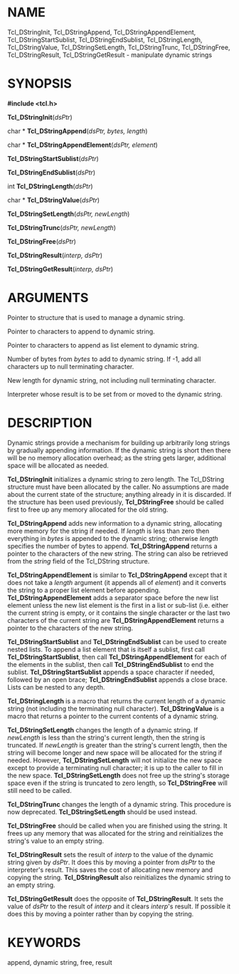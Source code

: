 # NAME

Tcl_DStringInit, Tcl_DStringAppend, Tcl_DStringAppendElement,
Tcl_DStringStartSublist, Tcl_DStringEndSublist, Tcl_DStringLength,
Tcl_DStringValue, Tcl_DStringSetLength, Tcl_DStringTrunc,
Tcl_DStringFree, Tcl_DStringResult, Tcl_DStringGetResult - manipulate
dynamic strings

# SYNOPSIS

**#include \<tcl.h\>**

**Tcl_DStringInit**(*dsPtr*)

char \* **Tcl_DStringAppend**(*dsPtr, bytes, length*)

char \* **Tcl_DStringAppendElement**(*dsPtr, element*)

**Tcl_DStringStartSublist**(*dsPtr*)

**Tcl_DStringEndSublist**(*dsPtr*)

int **Tcl_DStringLength**(*dsPtr*)

char \* **Tcl_DStringValue**(*dsPtr*)

**Tcl_DStringSetLength**(*dsPtr, newLength*)

**Tcl_DStringTrunc**(*dsPtr, newLength*)

**Tcl_DStringFree**(*dsPtr*)

**Tcl_DStringResult**(*interp, dsPtr*)

**Tcl_DStringGetResult**(*interp, dsPtr*)

# ARGUMENTS

Pointer to structure that is used to manage a dynamic string.

Pointer to characters to append to dynamic string.

Pointer to characters to append as list element to dynamic string.

Number of bytes from *bytes* to add to dynamic string. If -1, add all
characters up to null terminating character.

New length for dynamic string, not including null terminating character.

Interpreter whose result is to be set from or moved to the dynamic
string.

# DESCRIPTION

Dynamic strings provide a mechanism for building up arbitrarily long
strings by gradually appending information. If the dynamic string is
short then there will be no memory allocation overhead; as the string
gets larger, additional space will be allocated as needed.

**Tcl_DStringInit** initializes a dynamic string to zero length. The
Tcl_DString structure must have been allocated by the caller. No
assumptions are made about the current state of the structure; anything
already in it is discarded. If the structure has been used previously,
**Tcl_DStringFree** should be called first to free up any memory
allocated for the old string.

**Tcl_DStringAppend** adds new information to a dynamic string,
allocating more memory for the string if needed. If *length* is less
than zero then everything in *bytes* is appended to the dynamic string;
otherwise *length* specifies the number of bytes to append.
**Tcl_DStringAppend** returns a pointer to the characters of the new
string. The string can also be retrieved from the *string* field of the
Tcl_DString structure.

**Tcl_DStringAppendElement** is similar to **Tcl_DStringAppend** except
that it does not take a *length* argument (it appends all of *element*)
and it converts the string to a proper list element before appending.
**Tcl_DStringAppendElement** adds a separator space before the new list
element unless the new list element is the first in a list or sub-list
(i.e. either the current string is empty, or it contains the single
character or the last two characters of the current string are
**Tcl_DStringAppendElement** returns a pointer to the characters of the
new string.

**Tcl_DStringStartSublist** and **Tcl_DStringEndSublist** can be used to
create nested lists. To append a list element that is itself a sublist,
first call **Tcl_DStringStartSublist**, then call
**Tcl_DStringAppendElement** for each of the elements in the sublist,
then call **Tcl_DStringEndSublist** to end the sublist.
**Tcl_DStringStartSublist** appends a space character if needed,
followed by an open brace; **Tcl_DStringEndSublist** appends a close
brace. Lists can be nested to any depth.

**Tcl_DStringLength** is a macro that returns the current length of a
dynamic string (not including the terminating null character).
**Tcl_DStringValue** is a macro that returns a pointer to the current
contents of a dynamic string.

**Tcl_DStringSetLength** changes the length of a dynamic string. If
*newLength* is less than the string\'s current length, then the string
is truncated. If *newLength* is greater than the string\'s current
length, then the string will become longer and new space will be
allocated for the string if needed. However, **Tcl_DStringSetLength**
will not initialize the new space except to provide a terminating null
character; it is up to the caller to fill in the new space.
**Tcl_DStringSetLength** does not free up the string\'s storage space
even if the string is truncated to zero length, so **Tcl_DStringFree**
will still need to be called.

**Tcl_DStringTrunc** changes the length of a dynamic string. This
procedure is now deprecated. **Tcl_DStringSetLength** should be used
instead.

**Tcl_DStringFree** should be called when you are finished using the
string. It frees up any memory that was allocated for the string and
reinitializes the string\'s value to an empty string.

**Tcl_DStringResult** sets the result of *interp* to the value of the
dynamic string given by *dsPtr*. It does this by moving a pointer from
*dsPtr* to the interpreter\'s result. This saves the cost of allocating
new memory and copying the string. **Tcl_DStringResult** also
reinitializes the dynamic string to an empty string.

**Tcl_DStringGetResult** does the opposite of **Tcl_DStringResult**. It
sets the value of *dsPtr* to the result of *interp* and it clears
*interp*\'s result. If possible it does this by moving a pointer rather
than by copying the string.

# KEYWORDS

append, dynamic string, free, result
